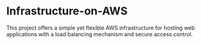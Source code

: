 # Infrastructure-on-AWS
This project offers a simple yet flexible AWS infrastructure for hosting web applications with a load balancing mechanism and secure access control.
